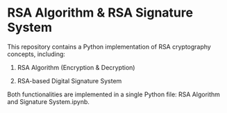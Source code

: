 # RSA Algorithm & RSA Signature System

This repository contains a Python implementation of RSA cryptography concepts, including:

1. RSA Algorithm (Encryption & Decryption)

2. RSA-based Digital Signature System

Both functionalities are implemented in a single Python file: RSA Algorithm and Signature System.ipynb.
